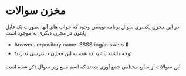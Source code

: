 # مخزن سوالات

در این مخزن یکسری سوال برنامه نویسی وجود که جواب های آنها بصورت یک فایل پایتون در مخرن دیگری به موجود است

- Answers repository name: SSSSring/answers 🔒
- ❗توجه داشته باشید که همه به این مخزن دسترسی ندارند

این سوالات از منابع مختلفی جمع آوری شدند که اسم منبع زیر سوال ذکر شده است


